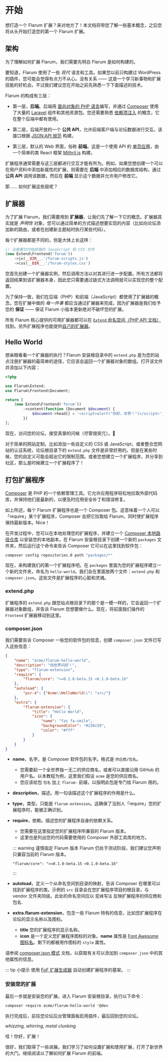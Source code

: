 # 开始

想打造一个 Flarum 扩展？来对地方了！本文档将带您了解一些基本概念，之后您将从头开始打造您的第一个 Flarum 扩展。

## 架构

为了理解如何扩展 Flarum，我们需要先明白 Flarum 是如何构建的。

要知道，Flarum 使用了一些 _现代_ 语言和工具。如果您以前只构建过 WordPress 的插件，您可能会觉得有点力不从心。没有关系 —— 这是一个学习新事物和扩展技能的好机会。不过我们建议您在开始之前先熟悉一下下面描述的技术。

Flarum 的构成有三层：

* 第一层，**后端**。后端用 [面向对象的 PHP 语言](https://laracasts.com/series/object-oriented-bootcamp-in-php)编写，并通过 [Composer](https://getcomposer.org/) 使用了大量的 [Laravel](https://laravel.com/) 组件和其他资源包。您还需要熟悉 [依赖项注入](https://laravel.com/docs/6.x/container) 的概念，它在整个后端中都有使用。

* 第二层，后端开放的一个 **公共 API**，允许前端客户端与论坛数据进行交互。该接口根据 [JSON:API 规范](https://jsonapi.org/) 构建。

* 第三层，默认的 Web 界面，俗称 **前端**。这是一个使用 API 的 [单页应用](https://en.wikipedia.org/wiki/Single-page_application)，由一个简单的类 React 框架 [Mithril.js](https://mithril.js.org/) 构建。

扩展程序通常需要与这三层都进行交互才能有所为。例如，如果您想创建一个可以在用户资料中添加新属性的扩展，则需要在 **后端** 中添加相应的数据库结构，通过 **公共 API** 调用该数据，然后在 **前端** 显示这个数据并允许用户修改它。

那…… 如何扩展这些层呢？

## 扩展器

为了扩展 Flarum，我们需要用到 **扩展器**，让我们先了解一下它的概念。扩展器其实就是 *声明性* 对象，您可以通过简单的方式描述想要实现的内容（比如向论坛添加新的路由，或者在创建新主题帖时执行某些代码）。

每个扩展器都是不同的，但是大体上长这样：

```php
// 注册要交付给前端的 JavaScript 和 CSS 文件
(new Extend\Frontend('forum'))
    ->js(__DIR__.'/forum-scripts.js')
    ->css(__DIR__.'/forum-styles.css')
```

您首先创建一个扩展器实例，然后调用方法以对其进行进一步配置。所有方法都将返回结果到该扩展器本身，因此您只需要通过链式方法调用就可以实现您的整个配置。

为了保持一致，我们在后端（PHP）和前端（JavaScript）都使用了扩展器的概念。您在扩展中做的 _每一件事_ 都应当通过扩展器来完成，因为扩展器是我们给予您的 **保证** —— 保证 Flarum 小版本更新绝对不破坏您的扩展。

所有 Flarum 核心提供的可用扩展器都可以在 [`Extend` 命名空间](https://github.com/flarum/core/blob/master/src/Extend)[（PHP API 文档）](https://api.docs.flarum.org/php/master/flarum/extend)找到。另外扩展程序也能提供[自己的扩展器](custom-extenders.md)。

## Hello World

想亲眼看看一个扩展器的执行？Flarum 安装根目录中的 `extend.php` 是为您的站点注册扩展器的最简单的途径，它应该会返回一个扩展器对象的数组。打开该文件并添加以下内容：

```php
<?php

use Flarum\Extend;
use Flarum\Frontend\Document;

return [
    (new Extend\Frontend('forum'))
        ->content(function (Document $document) {
            $document->head[] = '<script>alert("你好，世界！")</script>';
        })
];
```

现在，访问您的论坛，接受真挚的问候（尽管很突兀）。👋

对于简单的网站定制，比如添加一些自定义的 CSS 或 JavaScript，或者整合您网站的认证系统，论坛根目录下的 `extend.php` 文件是非常好用的。但是在某些时候，您的自定义可能会超出它的限制范围。或者您想建立一个扩展程序，并分享到社区，那么是时候建立一个扩展程序了！

## 打包扩展程序

[Composer](https://getcomposer.org) 是 PHP 的一个依赖管理工具。它允许应用程序轻松地拉取外部代码库，并保持他们是最新的，以便及时应用安全补丁和错误修复。

如上所述，每个 Flarum 扩展程序也是一个 Composer 包。这意味着一个人可以「require」某个扩展程序，Composer 会把它拉取给 Flarum，同时使扩展程序保持最新版本。Nice！

在开发过程中，您可以在本地处理您的扩展程序，并建立一个 [Composer 本地路径仓库](https://getcomposer.org/doc/05-repositories.md#path) 以安装您的本地副本。在 Flarum 安装根目录下创建一个新的 `packages` 文件夹，然后运行这个命令来告诉 Composer 它可以在这里找到软件包：

```bash
composer config repositories.0 path "packages/*"
```

现在，来构建我们的第一个扩展程序吧。在 `packages` 里面为您的扩展程序建立一个新的文件夹，命名为 `hello-world`。我们会在里面放两个文件：`extend.php` 和 `composer.json`。这些文件是扩展程序的心脏和灵魂。

### extend.php

扩展程序的 `extend.php` 跟您站点根目录下的那个是一模一样的，它会返回一个扩展器对象数组，并告诉 Flarum 您想要做什么。现在，将前面我们操作的 `Frontend` 扩展器移动到这里。

### composer.json

我们需要告诉 Composer 一些您的软件包的信息，创建 `composer.json` 文件已写入这些信息：

```json
{
    "name": "acme/flarum-hello-world",
    "description": "向世界问好！",
    "type": "flarum-extension",
    "require": {
        "flarum/core": ">=0.1.0-beta.15 <0.1.0-beta.16"
    },
    "autoload": {
        "psr-4": {"Acme\\HelloWorld\\": "src/"}
    },
    "extra": {
        "flarum-extension": {
            "title": "Hello World",
            "icon": {
                "name": "fas fa-smile",
                "backgroundColor": "#238c59",
                "color": "#fff"
            }
        }
    }
}
```

* **name**，名字。是 Composer 软件包的名字。格式是 `供应商/包名`。
  * 您需要起一个全世界独一无二的供应商名，或者可以直接沿用 GitHub 的用户名。以本教程为例，这里我们假设 `acme` 是您的供应商名。
  * 您应该给包 `包名` 加上 `flarum-` 前缀，以指明此包是专门给 Flarum 用的。

* **description**，描述。用一句话描述这个扩展程序的作用是什么。

* **type**，类型。只能是 `flarum-extension`。这确保了当别人「require」您的扩展程序时，能被正确识别。

* **require**，依赖。描述您的扩展程序自身的依赖关系。
  * 您需要在这里指定您的扩展程序所兼容的 Flarum 版本。
  * 这里也是列出您的代码需要使用的 Composer 外部工具库的地方。

  ::: warning 谨慎指定 Flarum 版本
  Flarum 仍处于测试阶段，我们建议您声明只兼容当前的 Flarum 版本。

      "flarum/core": ">=0.1.0-beta.15 <0.1.0-beta.16"
  :::

* **autoload**，定义一个从命名空间到目录的映射，告诉 Composer 在哪里可以找到扩展程序的类。示例的 `src` 目录会在您扩展程序项目的根目录，与 vendor 文件夹同级。此处的命名空间应以 驼<font size=2>峰</font>写<font size=2>法</font> 反映扩展程序的供应商和包名.



* **extra.flarum-extension**，包含一些 Flarum 特有的信息，比如您扩展程序在论坛的显示名称以及图标。
  * **title** 您的扩展程序的显示名称。
  * **icon** 是一个定义您扩展程序图标的对象。**name** 属性是 [Font Awesome 图标名](https://fontawesome.com/icons)。剩下的都被用作图标的 `style` 属性。

请参阅 [composer.json 模式](https://getcomposer.org/doc/04-schema.md) 文档，以获取有关可以添加到 `composer.json` 中的其他属性的信息。

::: tip 小提示
使用 [FoF 扩展生成器](https://github.com/FriendsOfFlarum/extension-generator) 自动创建扩展程序的基架。
:::

### 安装您的扩展

最后一步就是安装您的扩展。进入 Flarum 安装根目录，执行以下命令：

```bash
composer require acme/flarum-hello-world *@dev
```

执行完成后，前往您论坛后台管理面板启用插件，最后回到您的论坛。

*whizzing, whirring, metal clunking*

哇！你好，扩展！

很好，我们取得了一些进展。我们学习了如何设置扩展和使用扩展，打开了新世界的大门。继续阅读以了解如何扩展 Flarum 的前端。
